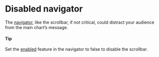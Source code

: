 # Disabled navigator

The [navigator](https://api.highcharts.com/highstock/navigator), like the scrollbar, if not critical, could distract your audience from the main chart’s message.

#### Tip

Set the [enabled](https://api.highcharts.com/highstock/navigator.enabled) feature in the navigator to false to disable the scrollbar.
